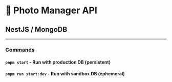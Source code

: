 # 📸 Photo Manager API
## NestJS / MongoDB

<hr/>

### Commands

#### ``pnpm start`` - Run with production DB (persistent)
#### ``pnpm run start:dev`` - Run with sandbox DB (ephemeral)

